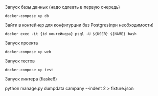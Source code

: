 Запуск базы данных (надо сдлеать в первую очередь)

    docker-compose up db

Зайти в контейнер для конфигурции баз Postgres(при необходимости)

    docker exec -it {id контейнера} psql -U ${USER} ${NAME} bash

Запуск проекта

    docker-compose up web

Запуск тестов

    docker-compose up test

Запуск линтера (flaske8)


python manage.py dumpdata campany --indent 2 > fixture.json